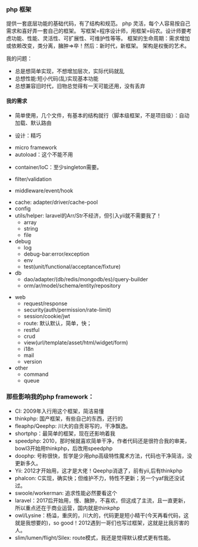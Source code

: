 
### php 框架
提供一套底层功能的基础代码，有了结构和规范。
php 灵活，每个人容易按自己需求和喜好弄一套自己的框架。
写框架=程序设计师，用框架=码农。设计师要考虑功能、性能、灵活性、可扩展性、可维护性等等。
框架的生命周期：需求增加或依赖改变，类分离，臃肿=>卒！然后：新时代，新框架。
架构是权衡的艺术。

我的问题：
- 总是想简单实现，不想增加层次，实际代码就乱
- 总想性能:短小代码(乱)实现基本功能
- 总想兼容旧时代，旧物总觉得有一天可能还用，没有丢弃

#### 我的需求
* 简单使用，几个文件，有基本的结构就行（脚本级框架，不是项目级）：自动加载、默认路由
- 设计：精巧
* micro framework
* autoload：这个不能不用
- container/IoC：至少singleton需要。
* filter/validation
- middleware/event/hook
* cache: adapter/driver/cache-pool
* config
* utils/helper: laravel的Arr/Str不经济，但引入yii就不需要我了！
  - array
  - string
  - file
* debug
  - log
  - debug-bar:error/exception
  - env
  - test(unit/functional/acceptance/fixture)
* db
  - dao/adapter/(db/redis/mongodb/es)/query-builder
  - orm/ar/model/schema/entity/repository
- web
  - request/response
  - security(auth/permission/rate-limit)
  - session/cookie/jwt
  * route: 默认默认，简单，快；
  - restful
  - crud
  - view(url/template/asset/html/widget/form)
  - i18n
  - mail
  - version
- other
  - command
  - queue

### 那些影响我的php framework：
- CI: 2009年入行用这个框架，简洁易懂
- thinkphp: 国产框架，有些自己的东西，还行的
- fleaphp/Qeephp: 川大的自贡哥写的，干净飘逸。
- shortphp：最简单的框架，现在还影响着我
- speedphp: 2010，那时候就喜欢简单干净，作者代码还是很符合我的审美，bowl3开始用thinkphp，后改用speedphp
- doophp: 号称很快，哲学是少用php高级特性魔术方法，代码也干净简洁，没更新多久。
- Yii: 2012才开始用，这才是大佬！Qeephp消退了，前有yii,后有thinkphp
- phalcon: C实现，确实快；但维护不力，特性不更新；另一个yaf我还没试过。
- swoole/workerman: 追求性能必然要看这个
- laravel：2017后开始用，慢、臃肿，不喜欢，但这成了主流，且一直更新，所以重点还在于商业运营，国内就是thinkphp
- owl/Lysine：杨溢，重庆的，川大的，代码更是短小精干(今天再看代码，这就是我想要的)，so good！2012遇到一哥们也写过框架，这就是比我厉害的人。
- slim/lumen/flight/Silex: route模式，我还是觉得默认模式更有性能。


